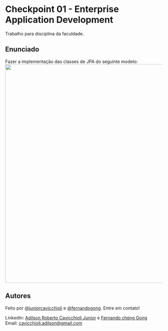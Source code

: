 # Checkpoint 01 - Enterprise Application Development
Trabalho para disciplina da faculdade.

## Enunciado
Fazer a implementação das classes de JPA do seguinte modelo:
<img src="https://user-images.githubusercontent.com/101985616/228822876-f6f93a11-0285-4f90-9fe2-5c993cd02f3a.png"
     width="700em"/>

## Autores

Feito por [@juniorcavicchioli](https://github.com/juniorcavicchioli?tab=repositories) e [@fernandogong](https://github.com/fernandogong). Entre em contato!

LinkedIn: [Adilson Roberto Cavicchioli Junior](https://www.linkedin.com/in/adilson-roberto-cavicchioli-junior-6816b7192?lipi=urn%3Ali%3Apage%3Ad_flagship3_profile_view_base_contact_details%3BIpMh5bVEQOi82%2FRHJ6oxkg%3D%3D) e [Fernando cheng Gong](https://www.linkedin.com/in/fernando-cheng-gong/) <br>
Email: [cavicchioli.adilson@gmail.com](mailto:cavicchioli.adilson@gmail.com)
